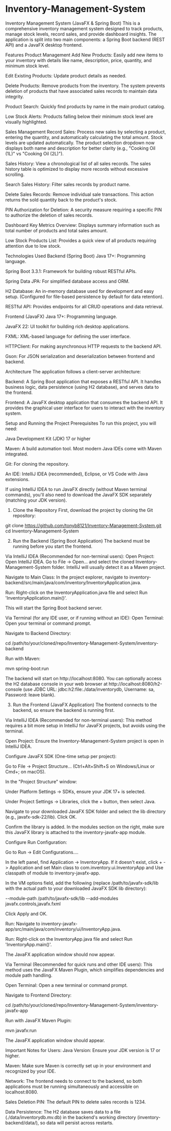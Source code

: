 # Inventory-Management-System

Inventory Management System (JavaFX & Spring Boot)
This is a comprehensive inventory management system designed to track products, manage stock levels, record sales, and provide dashboard insights. The application is split into two main components: a Spring Boot backend (REST API) and a JavaFX desktop frontend.

Features
Product Management
Add New Products: Easily add new items to your inventory with details like name, description, price, quantity, and minimum stock level.

Edit Existing Products: Update product details as needed.

Delete Products: Remove products from the inventory. The system prevents deletion of products that have associated sales records to maintain data integrity.

Product Search: Quickly find products by name in the main product catalog.

Low Stock Alerts: Products falling below their minimum stock level are visually highlighted.

Sales Management
Record Sales: Process new sales by selecting a product, entering the quantity, and automatically calculating the total amount. Stock levels are updated automatically. The product selection dropdown now displays both name and description for better clarity (e.g., "Cooking Oil (1L)" vs "Cooking Oil (2L)").

Sales History: View a chronological list of all sales records. The sales history table is optimized to display more records without excessive scrolling.

Search Sales History: Filter sales records by product name.

Delete Sales Records: Remove individual sale transactions. This action returns the sold quantity back to the product's stock.

PIN Authorization for Deletion: A security measure requiring a specific PIN to authorize the deletion of sales records.

Dashboard
Key Metrics Overview: Displays summary information such as total number of products and total sales amount.

Low Stock Products List: Provides a quick view of all products requiring attention due to low stock.

Technologies Used
Backend (Spring Boot)
Java 17+: Programming language.

Spring Boot 3.3.1: Framework for building robust RESTful APIs.

Spring Data JPA: For simplified database access and ORM.

H2 Database: An in-memory database used for development and easy setup. (Configured for file-based persistence by default for data retention).

RESTful API: Provides endpoints for all CRUD operations and data retrieval.

Frontend (JavaFX)
Java 17+: Programming language.

JavaFX 22: UI toolkit for building rich desktop applications.

FXML: XML-based language for defining the user interface.

HTTPClient: For making asynchronous HTTP requests to the backend API.

Gson: For JSON serialization and deserialization between frontend and backend.

Architecture
The application follows a client-server architecture:

Backend: A Spring Boot application that exposes a RESTful API. It handles business logic, data persistence (using H2 database), and serves data to the frontend.

Frontend: A JavaFX desktop application that consumes the backend API. It provides the graphical user interface for users to interact with the inventory system.

Setup and Running the Project
Prerequisites
To run this project, you will need:

Java Development Kit (JDK) 17 or higher

Maven: A build automation tool. Most modern Java IDEs come with Maven integrated.

Git: For cloning the repository.

An IDE: IntelliJ IDEA (recommended), Eclipse, or VS Code with Java extensions.

If using IntelliJ IDEA to run JavaFX directly (without Maven terminal commands), you'll also need to download the JavaFX SDK separately (matching your JDK version).

1. Clone the Repository
First, download the project by cloning the Git repository:

git clone https://github.com/tonyb8121/Inventory-Management-System.git
cd Inventory-Management-System

2. Run the Backend (Spring Boot Application)
The backend must be running before you start the frontend.

Via IntelliJ IDEA (Recommended for non-terminal users):
Open Project: Open IntelliJ IDEA. Go to File -> Open... and select the cloned Inventory-Management-System folder. IntelliJ will usually detect it as a Maven project.

Navigate to Main Class: In the project explorer, navigate to inventory-backend/src/main/java/com/inventory/InventoryApplication.java.

Run: Right-click on the InventoryApplication.java file and select Run 'InventoryApplication.main()'.

This will start the Spring Boot backend server.

Via Terminal (for any IDE user, or if running without an IDE):
Open Terminal: Open your terminal or command prompt.

Navigate to Backend Directory:

cd /path/to/your/cloned/repo/Inventory-Management-System/inventory-backend

Run with Maven:

mvn spring-boot:run

The backend will start on http://localhost:8080.
You can optionally access the H2 database console in your web browser at http://localhost:8080/h2-console (use JDBC URL: jdbc:h2:file:./data/inventorydb, Username: sa, Password: leave blank).

3. Run the Frontend (JavaFX Application)
The frontend connects to the backend, so ensure the backend is running first.

Via IntelliJ IDEA (Recommended for non-terminal users):
This method requires a bit more setup in IntelliJ for JavaFX projects, but avoids using the terminal.

Open Project: Ensure the Inventory-Management-System project is open in IntelliJ IDEA.

Configure JavaFX SDK (One-time setup per project):

Go to File -> Project Structure... (Ctrl+Alt+Shift+S on Windows/Linux or Cmd+; on macOS).

In the "Project Structure" window:

Under Platform Settings -> SDKs, ensure your JDK 17+ is selected.

Under Project Settings -> Libraries, click the + button, then select Java.

Navigate to your downloaded JavaFX SDK folder and select the lib directory (e.g., javafx-sdk-22/lib). Click OK.

Confirm the library is added. In the modules section on the right, make sure this JavaFX library is attached to the inventory-javafx-app module.

Configure Run Configuration:

Go to Run -> Edit Configurations....

In the left panel, find Application -> InventoryApp. If it doesn't exist, click + -> Application and set Main class to com.inventory.ui.InventoryApp and Use classpath of module to inventory-javafx-app.

In the VM options field, add the following (replace /path/to/javafx-sdk/lib with the actual path to your downloaded JavaFX SDK lib directory):

--module-path /path/to/javafx-sdk/lib --add-modules javafx.controls,javafx.fxml

Click Apply and OK.

Run: Navigate to inventory-javafx-app/src/main/java/com/inventory/ui/InventoryApp.java.

Run: Right-click on the InventoryApp.java file and select Run 'InventoryApp.main()'.

The JavaFX application window should now appear.

Via Terminal (Recommended for quick runs and other IDE users):
This method uses the JavaFX Maven Plugin, which simplifies dependencies and module path handling.

Open Terminal: Open a new terminal or command prompt.

Navigate to Frontend Directory:

cd /path/to/your/cloned/repo/Inventory-Management-System/inventory-javafx-app

Run with JavaFX Maven Plugin:

mvn javafx:run

The JavaFX application window should appear.

Important Notes for Users:
Java Version: Ensure your JDK version is 17 or higher.

Maven: Make sure Maven is correctly set up in your environment and recognized by your IDE.

Network: The frontend needs to connect to the backend, so both applications must be running simultaneously and accessible on localhost:8080.

Sales Deletion PIN: The default PIN to delete sales records is 1234.

Data Persistence: The H2 database saves data to a file (./data/inventorydb.mv.db) in the backend's working directory (inventory-backend/data/), so data will persist across restarts.
